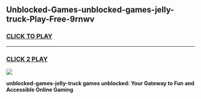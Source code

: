 
## Unblocked-Games-unblocked-games-jelly-truck-Play-Free-9rnwv
<h3>
<a href="https://premium76.site?title=unblocked-games-jelly-truck&ref=09A">CLICK TO PLAY</a></h3>
<hr>

<h3>
<a href="https://premium76.site?title=unblocked-games-jelly-truck&ref=09A">CLICK 2 PLAY</a>
  
</h3>

<a href="https://premium76.site?title=unblocked-games-jelly-truck&ref=09A"><img src="https://clearcache.store/games.png"></a>


**unblocked-games-jelly-truck games unblocked: Your Gateway to Fun and Accessible Online Gaming**
